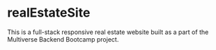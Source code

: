 # realEstateSite
This is a full-stack responsive real estate website built as a part of the Multiverse Backend Bootcamp project.
